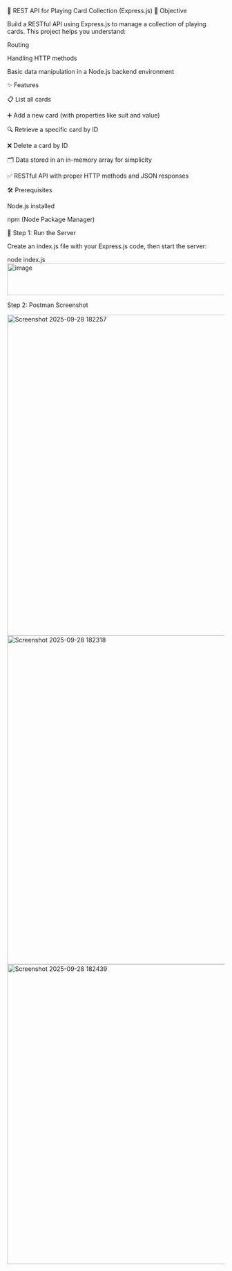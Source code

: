 🎴 REST API for Playing Card Collection (Express.js)
📌 Objective

Build a RESTful API using Express.js to manage a collection of playing cards.
This project helps you understand:

Routing

Handling HTTP methods

Basic data manipulation in a Node.js backend environment

✨ Features

📋 List all cards

➕ Add a new card (with properties like suit and value)

🔍 Retrieve a specific card by ID

❌ Delete a card by ID

🗂 Data stored in an in-memory array for simplicity

✅ RESTful API with proper HTTP methods and JSON responses

🛠️ Prerequisites

Node.js installed

npm (Node Package Manager)

🚀 Step 1: Run the Server

Create an index.js file with your Express.js code, then start the server:

node index.js
<img width="530" height="74" alt="image" src="https://github.com/user-attachments/assets/6872ea46-15d0-4a0f-b1a6-d9cd2f9ec945" />


Step 2: Postman Screenshot

<img width="908" height="742" alt="Screenshot 2025-09-28 182257" src="https://github.com/user-attachments/assets/00c7c2af-6444-46d3-9de2-1885b0db0f9b" />

<img width="904" height="761" alt="Screenshot 2025-09-28 182318" src="https://github.com/user-attachments/assets/2695cdbb-ae0f-410b-872e-7a6de0493cdb" />

<img width="900" height="694" alt="Screenshot 2025-09-28 182439" src="https://github.com/user-attachments/assets/7dd57038-8084-466b-ab11-b97ddb7a6502" />
